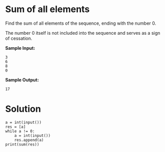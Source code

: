 # Sum of all elements

Find the sum of all elements of the sequence, ending with the number 0.

The number 0 itself is not included into the sequence and serves as a sign of cessation.

**Sample Input:**

```
3
6
8
0
```

**Sample Output:**

```
17
```

# Solution

```
a = int(input())
res = [a]
while a != 0:
    a = int(input())
    res.append(a)
print(sum(res))
```